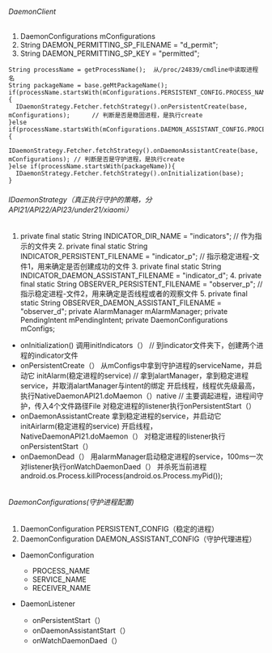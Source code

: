 ###### DaemonClient
  1. DaemonConfigurations mConfigurations
  2. String DAEMON_PERMITTING_SP_FILENAME 	= "d_permit";
  3. String DAEMON_PERMITTING_SP_KEY 		= "permitted";

  ```
  String processName = getProcessName();  从/proc/24839/cmdline中读取进程名
  String packageName = base.geMtPackageName();
  if(processName.startsWith(mConfigurations.PERSISTENT_CONFIG.PROCESS_NAME)){
    IDaemonStrategy.Fetcher.fetchStrategy().onPersistentCreate(base, mConfigurations);      // 判断是否是稳固进程，是执行create
  }else if(processName.startsWith(mConfigurations.DAEMON_ASSISTANT_CONFIG.PROCESS_NAME)){
    IDaemonStrategy.Fetcher.fetchStrategy().onDaemonAssistantCreate(base, mConfigurations); // 判断是否是守护进程，是执行create
  }else if(processName.startsWith(packageName)){
    IDaemonStrategy.Fetcher.fetchStrategy().onInitialization(base);
  }

  ```

###### IDaemonStrategy（真正执行守护的策略，分API21/API22/API23/under21/xiaomi）
  1. private final static String INDICATOR_DIR_NAME 					= "indicators";               // 作为指示的文件夹
	2. private final static String INDICATOR_PERSISTENT_FILENAME 		= "indicator_p";          // 指示稳定进程-文件1，用来确定是否创建成功的文件
	3. private final static String INDICATOR_DAEMON_ASSISTANT_FILENAME = "indicator_d";
	4. private final static String OBSERVER_PERSISTENT_FILENAME		= "observer_p";             // 指示稳定进程-文件2，用来确定是否线程或者的观察文件
	5. private final static String OBSERVER_DAEMON_ASSISTANT_FILENAME	= "observer_d";
  private AlarmManager			mAlarmManager;
  private PendingIntent 			mPendingIntent;
  private DaemonConfigurations 	mConfigs;

  - onInitialization()
    调用initIndicators（）                                             // 到indicator文件夹下，创建两个进程的indicator文件
  - onPersistentCreate（）
    从mConfigs中拿到守护进程的serviceName，并启动它
    initAlarm(稳定进程的service)                                       // 拿到alartManager，拿到稳定进程service，并取消alartManager与intent的绑定
    开启线程，线程优先级最高，执行NativeDaemonAPI21.doMaemon（）native     // 主要调起进程，进程间守护，传入4个文件路径File
    对稳定进程的listener执行onPersistentStart（）
  - onDaemonAssistantCreate
    拿到稳定进程的service，并启动它
    initAirlarm(稳定进程的service)
    开启线程，NativeDaemonAPI21.doMaemon（）
    对稳定进程的listener执行onPersistentStart（）
  - onDaemonDead（）
    用alarmManager启动稳定进程的service，100ms一次
    对listener执行onWatchDaemonDaed（）
    并杀死当前进程 android.os.Process.killProcess(android.os.Process.myPid());

######




###### DaemonConfigurations(守护进程配置)
  1. DaemonConfiguration PERSISTENT_CONFIG（稳定的进程）
  2. DaemonConfiguration DAEMON_ASSISTANT_CONFIG（守护代理进程）


  - DaemonConfiguration
    - PROCESS_NAME
    - SERVICE_NAME
    - RECEIVER_NAME


  - DaemonListener
    - onPersistentStart（）
    - onDaemonAssistantStart（）
    - onWatchDaemonDaed（）
